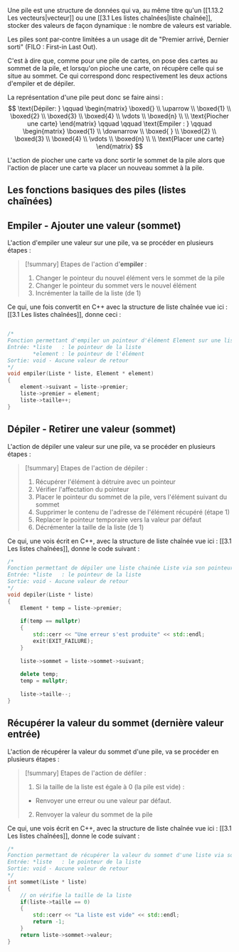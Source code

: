 Une pile est une structure de données qui va, au même titre qu'un [[1.13.2 Les vecteurs|vecteur]] ou une [[3.1 Les listes chaînées|liste chaînée]], stocker des valeurs de façon dynamique : le nombre de valeurs est variable.

Les piles sont par-contre limitées a un usage dit de "Premier arrivé, Dernier sorti" (FILO : First-in Last Out). 

C'est à dire que, comme pour une pile de cartes, on pose des cartes au sommet de la pile, et lorsqu'on pioche une carte, on récupère celle qui se situe au sommet. Ce qui correspond donc respectivement les deux actions d'empiler et de dépiler.

La représentation d'une pile peut donc se faire ainsi : 
$$
\text{Dépiler: }
\qquad
\begin{matrix}
\boxed{} \\
\uparrow \\
\boxed{1} \\
\boxed{2} \\
\boxed{3} \\
\boxed{4} \\
\vdots \\
\boxed{n} \\ \\
\text{Piocher une carte}
\end{matrix}
\qquad
\qquad \text{Empiler : }
\qquad
\begin{matrix}
\boxed{1} \\
\downarrow \\
\boxed{ } \\
\boxed{2} \\
\boxed{3} \\
\boxed{4} \\
\vdots \\
\boxed{n} \\ \\
\text{Placer une carte}
\end{matrix}
$$

L'action de piocher une carte va donc sortir le sommet de la pile alors que l'action de placer une carte va placer un nouveau sommet à la pile.

## Les fonctions basiques des piles (listes chaînées)

## Empiler - Ajouter une valeur (sommet)

L'action d'empiler une valeur sur une pile, va se procéder en plusieurs étapes :

> [!summary] Etapes de l'action d'**empiler** :
> 1. Changer le pointeur du nouvel élément vers le sommet de la pile
> 2. Changer le pointeur du sommet vers le nouvel élément
> 3. Incrémenter la taille de la liste (de 1)

Ce qui, une fois convertit en C++ avec la structure de liste chaînée vue ici : [[3.1 Les listes chaînées]], donne ceci :

```cpp

/*
Fonction permettant d'empiler un pointeur d'élément Element sur une liste chainée Liste via son pointeur.
Entrée: *liste   : le pointeur de la liste
        *element : le pointeur de l'élément
Sortie: void - Aucune valeur de retour
*/
void empiler(Liste * liste, Element * element)
{
	element->suivant = liste->premier;
	liste->premier = element;
	liste->taille++;
}
```

## Dépiler - Retirer une valeur (sommet)

L'action de dépiler une valeur sur une pile, va se procéder en plusieurs étapes :

> [!summary] Etapes de l'action de dépiler :
> 1. Récupérer l'élément à détruire avec un pointeur
> 2. Vérifier l'affectation du pointeur
> 3. Placer le pointeur du sommet de la pile, vers l'élément suivant du sommet
> 4. Supprimer le contenu de l'adresse de l'élément récupéré (étape 1)
> 5. Replacer le pointeur temporaire vers la valeur par défaut
> 6. Décrémenter la taille de la liste (de 1)

Ce qui, une vois écrit en C++, avec la structure de liste chaînée vue ici : [[3.1 Les listes chaînées]], donne le code suivant :

```cpp
/*
Fonction permettant de dépiler une liste chainée Liste via son pointeur.
Entrée: *liste   : le pointeur de la liste
Sortie: void - Aucune valeur de retour
*/
void depiler(Liste * liste)
{
	Element * temp = liste->premier;
	
	if(temp == nullptr)
	{
		std::cerr << "Une erreur s'est produite" << std::endl;
		exit(EXIT_FAILURE);
	}
	
	liste->sommet = liste->sommet->suivant;
	
	delete temp;
	temp = nullptr;
	
	liste->taille--;
}
```

## Récupérer la valeur du sommet (dernière valeur entrée)

L'action de récupérer la valeur du sommet d'une pile, va se procéder en plusieurs étapes :

> [!summary] Etapes de l'action de défiler :
> 1. Si la taille de la liste est égale à 0 (la pile est vide) :
> 	- Renvoyer une erreur ou une valeur par défaut.
> 2. Renvoyer la valeur du sommet de la pile

Ce qui, une vois écrit en C++, avec la structure de liste chaînée vue ici : [[3.1 Les listes chaînées]], donne le code suivant :

```cpp
/*
Fonction permettant de récupérer la valeur du sommet d'une liste via son pointeur
Entrée: *liste   : le pointeur de la liste
Sortie: void - Aucune valeur de retour
*/
int sommet(Liste * liste)
{
	// on vérifie la taille de la liste
	if(liste->taille == 0)
	{
		std::cerr << "La liste est vide" << std::endl;
		return -1;
	}
	return liste->sommet->valeur;
}
```